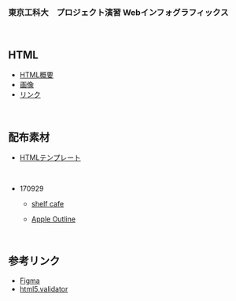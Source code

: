 
### 東京工科大　プロジェクト演習 Webインフォグラフィックス
&nbsp;
&nbsp;
&nbsp;

## HTML
* [HTML概要](https://github.com/yonekura907/wako17web/tree/master/01_html/01_html.md)
* [画像](https://github.com/yonekura907/wako17web/tree/master/01_html/02_img.md)
* [リンク](https://github.com/yonekura907/wako17web/tree/master/01_html/03_link.md)

&nbsp;
&nbsp;
&nbsp;

## 配布素材
* [HTMLテンプレート](https://yonekura907.github.io/wako17web/html.zip)

&nbsp;

* 170929

	* [shelf cafe](https://yonekura907.github.io/wako17web/shelf_cafe.zip)

	* [Apple Outline](https://yonekura907.github.io/wako17web/apple_outline.zip)

&nbsp;
&nbsp;
&nbsp;

## 参考リンク
* [Figma](https://www.figma.com/)
* [html5.validator](https://html5.validator.nu/)
